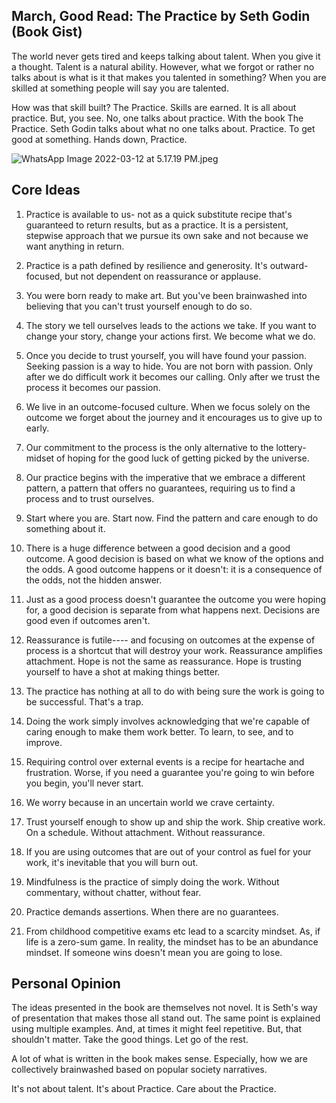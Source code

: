 ## March, Good Read: The Practice by Seth Godin (Book Gist)

The world never gets tired and keeps talking about talent. When you give it a thought. Talent is a natural ability. However, what we forgot or rather no talks about is what is it that makes you talented in something?
When you are skilled at something people will say you are talented. 

How was that skill built? 
The Practice. Skills are earned. It is all about practice. But, you see. No, one talks about practice. 
With the book The Practice. Seth Godin talks about what no one talks about. Practice.
To get good at something. Hands down, Practice.


![WhatsApp Image 2022-03-12 at 5.17.19 PM.jpeg](https://cdn.hashnode.com/res/hashnode/image/upload/v1647085702154/MFydkT3KC.jpeg)


## Core Ideas

1. Practice is available to us- not as a quick substitute recipe that's guaranteed to return results, but as a practice. It is a persistent, stepwise approach that we pursue its own sake and not because we want anything in return.

2. Practice is a path defined by resilience and generosity. It's outward-focused, but not dependent on reassurance or applause.

3. You were born ready to make art. But you've been brainwashed into believing that you can't trust yourself enough to do so.

4. The story we tell ourselves leads to the actions we take. If you want to change your story, change your actions first. We become what we do.

5. Once you decide to trust yourself, you will have found your passion. Seeking passion is a way to hide. You are not born with passion.  Only after we do difficult work it becomes our calling. Only after we trust the process it becomes our passion.

6. We live in an outcome-focused culture. When we focus solely on the outcome we forget about the journey and it encourages us to give up to early. 

7. Our commitment to the process is the only alternative to the lottery-midset of hoping for the good luck of getting picked by the universe.

8. Our practice begins with the imperative that we embrace a different pattern, a pattern that offers no guarantees, requiring us to find a process and to trust ourselves.  

9. Start where you are. Start now. Find the pattern and care enough to do something about it.

10. There is a huge difference between a good decision and a good outcome. A good decision is based on what we know of the options and the odds. A good outcome happens or it doesn't: it is a consequence of the odds, not the hidden answer. 

11. Just as a good process doesn't guarantee the outcome you were hoping for, a good decision is separate from what happens next. Decisions are good even if outcomes aren't.

12. Reassurance is futile---- and focusing on outcomes at the expense of process is a shortcut that will destroy your work. Reassurance amplifies attachment. Hope is not the same as reassurance. Hope is trusting yourself to have a shot at making things better.

13. The practice has nothing at all to do with being sure the work is going to be successful. That's a trap.

14. Doing the work simply involves acknowledging that we're capable of caring enough to make them work better. To learn, to see, and to improve.

15. Requiring control over external events is a recipe for heartache and frustration. Worse, if you need a guarantee you're going to win before you begin, you'll never start. 

16. We worry because in an uncertain world we crave certainty.

17. Trust yourself enough to show up and ship the work. Ship creative work. On a schedule. Without attachment. Without reassurance.

18. If you are using outcomes that are out of your control as fuel for your work, it's inevitable that you will burn out.

19. Mindfulness is the practice of simply doing the work. Without commentary, without chatter, without fear.

20. Practice demands assertions. When there are no guarantees.

21. From childhood competitive exams etc lead to a scarcity mindset. As, if life is a zero-sum game. In reality, the mindset has to be an abundance mindset. If someone wins doesn't mean you are going to lose.

## Personal Opinion

The ideas presented in the book are themselves not novel. It is Seth's way of presentation that makes those all stand out. The same point is explained using multiple examples. And, at times it might feel repetitive. But, that shouldn't matter. Take the good things. Let go of the rest.

A lot of what is written in the book makes sense. Especially, how we are collectively brainwashed based on popular society narratives.

It's not about talent. It's about Practice. Care about the Practice.
    
   